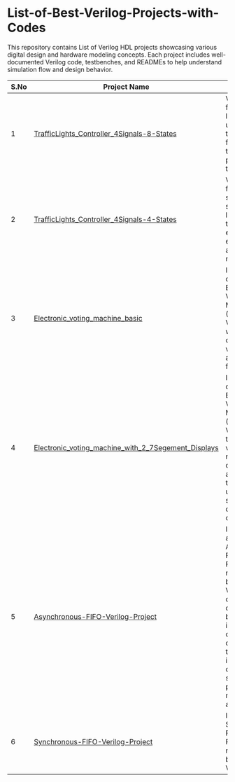 # List-of-Best-Verilog-Projects-with-Codes
This repository contains List of Verilog HDL projects showcasing various digital design and hardware modeling concepts. Each project includes well-documented Verilog code, testbenches, and READMEs to help understand simulation flow and design behavior.


| S.No | Project Name | Description |
|------|---------------|--------------|
| 1 | [TrafficLights_Controller_4Signals-8-States](https://github.com/creddy5/TrafficLights_Controller_4Signals-8-States) | Verilog code for a traffic light controller using 8 states to manage four-way traffic with precise transitions. |
| 2 | [TrafficLights_Controller_4Signals-4-States](https://github.com/creddy5/TrafficLights_Controller_4Signals-4-States) | Verilog code for a simplified 4-state traffic light controller that can be easily expanded for additional roads. |
| 3 | [Electronic_voting_machine_basic](https://github.com/creddy5/Electronic_voting_machine_basic) | Implements a digital Electronic Voting Machine (EVM) using Verilog HDL with candidate vote counting and reset features. |
| 4 | [Electronic_voting_machine_with_2_7Segement_Displays](https://github.com/creddy5/Electronic_voting_machine_basic) | Implements a digital Electronic Voting Machine (EVM) using Verilog HDL that counts votes for multiple candidates and displays the results using two 7-segment displays per candidate. |
| 5 | [Asynchronous-FIFO-Verilog-Project](https://github.com/creddy5/Asynchronous-FIFO-Verilog-Project) | Implements an Asynchronous FIFO (First-In First-Out) memory buffer in Verilog HDL, designed for data transfer between two independent clock domains — typically used in high-speed digital systems to prevent metastability and data loss.|
| 6 | [Synchronous-FIFO-Verilog-Project](https://github.com/creddy5/Synchronous-FIFO-Verilog-Project) | Implements Synchronous FIFO (First-In First-Out) memory buffer in Verilog HDL|
